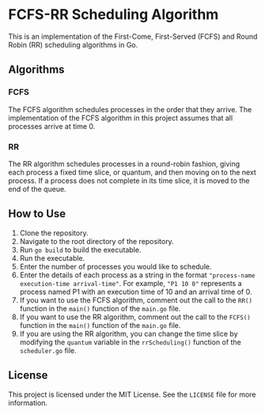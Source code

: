 # FCFS-RR Scheduling Algorithm

This is an implementation of the First-Come, First-Served (FCFS) and Round Robin (RR) scheduling algorithms in Go.

## Algorithms

### FCFS

The FCFS algorithm schedules processes in the order that they arrive. The implementation of the FCFS algorithm in this project assumes that all processes arrive at time 0.

### RR

The RR algorithm schedules processes in a round-robin fashion, giving each process a fixed time slice, or quantum, and then moving on to the next process. If a process does not complete in its time slice, it is moved to the end of the queue. 

## How to Use

1. Clone the repository.
2. Navigate to the root directory of the repository.
3. Run `go build` to build the executable.
4. Run the executable.
5. Enter the number of processes you would like to schedule.
6. Enter the details of each process as a string in the format `"process-name execution-time arrival-time"`. For example, `"P1 10 0"` represents a process named P1 with an execution time of 10 and an arrival time of 0.
7. If you want to use the FCFS algorithm, comment out the call to the `RR()` function in the `main()` function of the `main.go` file.
8. If you want to use the RR algorithm, comment out the call to the `FCFS()` function in the `main()` function of the `main.go` file.
9. If you are using the RR algorithm, you can change the time slice by modifying the `quantum` variable in the `rrScheduling()` function of the `scheduler.go` file.

## License

This project is licensed under the MIT License. See the `LICENSE` file for more information.

